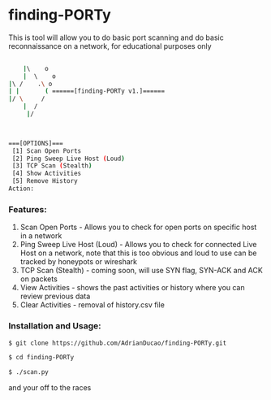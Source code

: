 # finding-PORTy
This is tool will allow you to do basic port scanning and do basic reconnaissance on a network, for educational purposes only
 
```bash
 
    |\    o
    |  \    o
|\ /    .\ o
| |       ( ======[finding-PORTy v1.]======
|/ \     /
    |  /
     |/
                    


===[OPTIONS]=== 
 [1] Scan Open Ports 
 [2] Ping Sweep Live Host (Loud) 
 [3] TCP Scan (Stealth) 
 [4] Show Activities 
 [5] Remove History
Action: 

```

### Features:
1. Scan Open Ports - Allows you to check for open ports on specific host in a network
2. Ping Sweep Live Host (Loud) - Allows you to check for connected Live Host on a network, note that this is too obvious and loud to use can be tracked by honeypots or wireshark
3. TCP Scan (Stealth) - coming soon, will use SYN flag, SYN-ACK and ACK on packets
4. View Activities - shows the past activities or history where you can review previous data
5. Clear Activities - removal of history.csv file

### Installation and Usage:
```bash
$ git clone https://github.com/AdrianDucao/finding-PORTy.git

$ cd finding-PORTy

$ ./scan.py

```
and your off to the races

